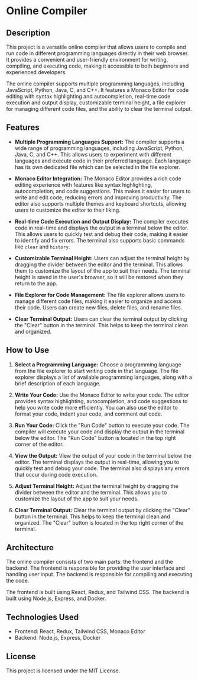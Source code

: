 # Online Compiler

## Description

This project is a versatile online compiler that allows users to compile and run code in different programming languages directly in their web browser. It provides a convenient and user-friendly environment for writing, compiling, and executing code, making it accessible to both beginners and experienced developers.

The online compiler supports multiple programming languages, including JavaScript, Python, Java, C, and C++. It features a Monaco Editor for code editing with syntax highlighting and autocompletion, real-time code execution and output display, customizable terminal height, a file explorer for managing different code files, and the ability to clear the terminal output.

## Features

-   **Multiple Programming Languages Support:** The compiler supports a wide range of programming languages, including JavaScript, Python, Java, C, and C++. This allows users to experiment with different languages and execute code in their preferred language. Each language has its own dedicated file which can be selected in the file explorer.

-   **Monaco Editor Integration:** The Monaco Editor provides a rich code editing experience with features like syntax highlighting, autocompletion, and code suggestions. This makes it easier for users to write and edit code, reducing errors and improving productivity. The editor also supports multiple themes and keyboard shortcuts, allowing users to customize the editor to their liking.

-   **Real-time Code Execution and Output Display:** The compiler executes code in real-time and displays the output in a terminal below the editor. This allows users to quickly test and debug their code, making it easier to identify and fix errors. The terminal also supports basic commands like `clear` and `history`.

-   **Customizable Terminal Height:** Users can adjust the terminal height by dragging the divider between the editor and the terminal. This allows them to customize the layout of the app to suit their needs. The terminal height is saved in the user's browser, so it will be restored when they return to the app.

-   **File Explorer for Code Management:** The file explorer allows users to manage different code files, making it easier to organize and access their code. Users can create new files, delete files, and rename files.

-   **Clear Terminal Output:** Users can clear the terminal output by clicking the "Clear" button in the terminal. This helps to keep the terminal clean and organized.

## How to Use

1.  **Select a Programming Language:** Choose a programming language from the file explorer to start writing code in that language. The file explorer displays a list of available programming languages, along with a brief description of each language.

2.  **Write Your Code:** Use the Monaco Editor to write your code. The editor provides syntax highlighting, autocompletion, and code suggestions to help you write code more efficiently. You can also use the editor to format your code, indent your code, and comment out code.

3.  **Run Your Code:** Click the "Run Code" button to execute your code. The compiler will execute your code and display the output in the terminal below the editor. The "Run Code" button is located in the top right corner of the editor.

4.  **View the Output:** View the output of your code in the terminal below the editor. The terminal displays the output in real-time, allowing you to quickly test and debug your code. The terminal also displays any errors that occur during code execution.

5.  **Adjust Terminal Height:** Adjust the terminal height by dragging the divider between the editor and the terminal. This allows you to customize the layout of the app to suit your needs.

6.  **Clear Terminal Output:** Clear the terminal output by clicking the "Clear" button in the terminal. This helps to keep the terminal clean and organized. The "Clear" button is located in the top right corner of the terminal.

## Architecture

The online compiler consists of two main parts: the frontend and the backend. The frontend is responsible for providing the user interface and handling user input. The backend is responsible for compiling and executing the code.

The frontend is built using React, Redux, and Tailwind CSS. The backend is built using Node.js, Express, and Docker.

## Technologies Used

-   Frontend: React, Redux, Tailwind CSS, Monaco Editor
-   Backend: Node.js, Express, Docker

## License

This project is licensed under the MIT License.
